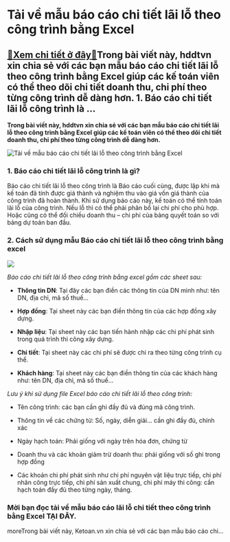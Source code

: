 Tải về mẫu báo cáo chi tiết lãi lỗ theo công trình bằng Excel
=============================================================

[:gift:Xem chi tiết ở đây:gift:](https://hddtvn.com/tai-ve-mau-bao-cao-chi-tiet-lai-lo-theo-cong-trinh-bang-excel/)Trong bài viết này, hddtvn xin chia sẻ với các bạn mẫu báo cáo chi tiết lãi lỗ theo công trình bằng Excel giúp các kế toán viên có thể theo dõi chi tiết doanh thu, chi phí theo từng công trình dễ dàng hơn. 1. Báo cáo chi tiết lãi lỗ công trình là …
--------------------------------------------------------------------------------------------------------------------------------------------------------------------------------------------------------------------------------------------------------

**Trong bài viết này, hddtvn xin chia sẻ với các bạn mẫu báo cáo chi tiết lãi lỗ theo công trình bằng Excel giúp các kế toán viên có thể theo dõi chi tiết doanh thu, chi phí theo từng công trình dễ dàng hơn.**


![Tải về mẫu báo cáo chi tiết lãi lỗ theo công trình bằng Excel](https://hddtvn.com/wp-content/uploads/2021/01/pexels-photo-2121528.jpeg)


### 1. Báo cáo chi tiết lãi lỗ công trình là gì?


Báo cáo chi tiết lãi lỗ theo công trình là Báo cáo cuối cùng, được lập khi mà kế toán đã tính được giá thành và nghiệm thu vào giá vốn giá thành của công trình đã hoàn thành. Khi sử dụng báo cáo này, kế toán có thể tính toán lãi lỗ của công trình. Nếu lỗ thì có thể phải phân bổ lại chi phí cho phù hợp. Hoặc cũng có thể đối chiếu doanh thu – chi phí của bảng quyết toán so với bảng dự toán ban đầu.


### 2. Cách sử dụng mẫu Báo cáo chi tiết lãi lỗ theo công trình bằng excel


![](https://hddtvn.com/wp-content/uploads/2021/01/yXindoU.png)


*Báo cáo chi tiết lãi lỗ theo công trình bằng excel gồm các sheet sau:*




* **Thông tin DN**: Tại đây các bạn điền các thông tin của DN mình như: tên DN, địa chỉ, mã số thuế…

* **Hợp đồng**: Tại sheet này các bạn điền thông tin của các hợp đồng xây dựng.

* **Nhập liệu**: Tại sheet này các bạn tiến hành nhập các chi phí phát sinh trong quá trình thi công xây dựng.

* **Chi tiết**: Tại sheet này các chi phí sẽ được chi ra theo từng công trình cụ thể.

* **Khách hàng**: Tại sheet này các bạn điền thông tin của các khách hàng như: tên DN, địa chỉ, mã số thuế…



*Lưu ý khi sử dụng file Excel báo cáo chi tiết lãi lỗ theo công trình:*




* Tên công trình: các bạn cần ghi đầy đủ và đúng mã công trình.

* Thông tin về các chứng từ: Số, ngày, diễn giải… cần ghi đầy đủ, chính xác

* Ngày hạch toán: Phải giống với ngày trên hóa đơn, chứng từ

* Doanh thu và các khoản giảm trừ doanh thu: phải giống với số ghi trong hợp đồng

* Các khoản chi phí phát sinh như chi phí nguyên vật liệu trực tiếp, chi phí nhân công trực tiếp, chi phí sản xuất chung, chi phí máy thi công: cần hạch toán đầy đủ theo từng ngày, tháng.



### Mời bạn đọc tải về mẫu báo cáo lãi lỗ chi tiết theo công trình bằng Excel **TẠI ĐÂY**.


moreTrong bài viết này, Ketoan.vn xin chia sẻ với các bạn mẫu báo cáo chi…

